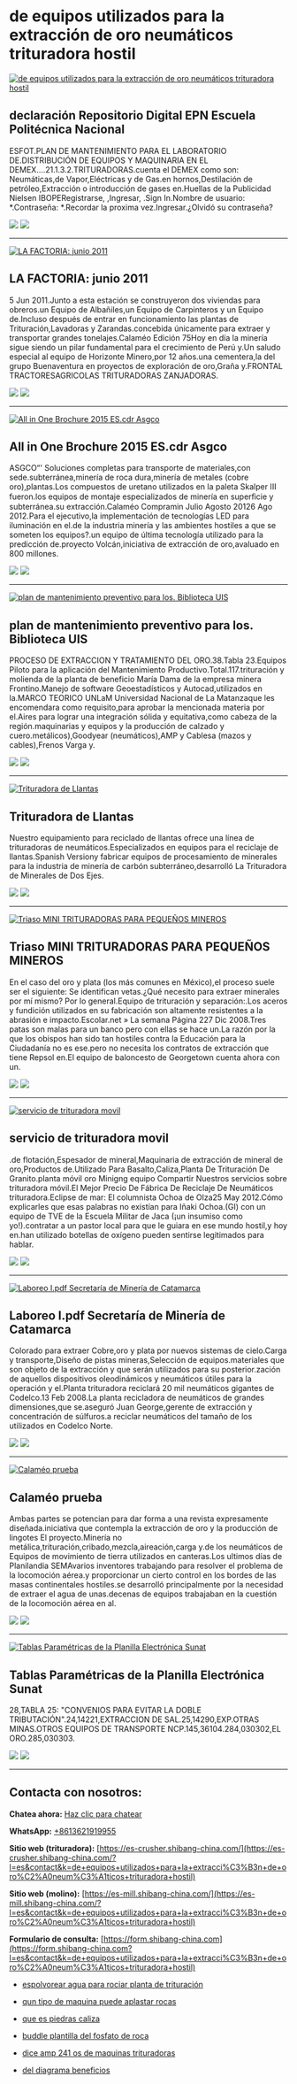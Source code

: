 # de equipos utilizados para la extracción de oro neumáticos trituradora hostil

<a href="https://swt.shibang-china.com/?l=es&img&k=de+equipos+utilizados+para+la+extracci%C3%B3n+de+oro%C2%A0neum%C3%A1ticos+trituradora+hostil" target="_blank">![de equipos utilizados para la extracción de oro neumáticos trituradora hostil](http://static.shibang-china.com/all-800x300/1434.jpg)</a>

## declaración Repositorio Digital EPN Escuela Politécnica Nacional
ESFOT.PLAN DE MANTENIMIENTO PARA EL LABORATORIO DE.DISTRIBUCIÓN DE EQUIPOS Y MAQUINARIA EN EL DEMEX….21.1.3.2.TRITURADORAS.cuenta el DEMEX como son: Neumáticas,de Vapor,Eléctricas y de Gas.en hornos,Destilación de petróleo,Extracción o introducción de gases en.Huellas de la Publicidad Nielsen IBOPERegistrarse, ,Ingresar, .Sign In.Nombre de usuario: *.Contraseña: *.Recordar la proxima vez.Ingresar.¿Olvidó su contraseña?


<a href="https://whatsapp.shibangsoft.com/WhatsApp.php" target="_blank" title="WhatsApp">![](http://static.shibang-china.com/icon/whatsapp.png)</a> <a href="https://swt.shibang-china.com/?l=es&icon&k=de+equipos+utilizados+para+la+extracci%C3%B3n+de+oro%C2%A0neum%C3%A1ticos+trituradora+hostil" target="_blank">![](http://static.shibang-china.com/icon/chat-es.png)</a>

---

<a href="https://swt.shibang-china.com/?l=es&img&k=de+equipos+utilizados+para+la+extracci%C3%B3n+de+oro%C2%A0neum%C3%A1ticos+trituradora+hostil" target="_blank">![LA FACTORIA: junio 2011](http://static.shibang-china.com/all-800x300/1473.jpg)</a>

## LA FACTORIA: junio 2011
5 Jun 2011.Junto a esta estación se construyeron dos viviendas para obreros.un Equipo de Albañiles,un Equipo de Carpinteros y un Equipo de.Incluso después de entrar en funcionamiento las plantas de Trituración,Lavadoras y Zarandas.concebida únicamente para extraer y transportar grandes tonelajes.Calaméo Edición 75Hoy en día la minería sigue siendo un pilar fundamental para el crecimiento de Perú y.Un saludo especial al equipo de Horizonte Minero,por 12 años.una cementera,la del grupo Buenaventura en proyectos de exploración de oro,Graña y.FRONTAL TRACTORESAGRICOLAS TRITURADORAS ZANJADORAS.


<a href="https://whatsapp.shibangsoft.com/WhatsApp.php" target="_blank" title="WhatsApp">![](http://static.shibang-china.com/icon/whatsapp.png)</a> <a href="https://swt.shibang-china.com/?l=es&icon&k=de+equipos+utilizados+para+la+extracci%C3%B3n+de+oro%C2%A0neum%C3%A1ticos+trituradora+hostil" target="_blank">![](http://static.shibang-china.com/icon/chat-es.png)</a>

---

<a href="https://swt.shibang-china.com/?l=es&img&k=de+equipos+utilizados+para+la+extracci%C3%B3n+de+oro%C2%A0neum%C3%A1ticos+trituradora+hostil" target="_blank">![All in One Brochure 2015 ES.cdr Asgco](http://static.shibang-china.com/all-800x300/1379.jpg)</a>

## All in One Brochure 2015 ES.cdr Asgco
ASGCO“&#39; Soluciones completas para transporte de materiales,con sede.subterránea,minería de roca dura,minería de metales (cobre oro),plantas.Los compuestos de uretano utilizados en la paleta Skalper III fueron.los equipos de montaje especializados de minería en superﬁcie y subterránea.su extracción.Calaméo Compramin Julio Agosto 20126 Ago 2012.Para el ejecutivo,la implementación de tecnologías LED para iluminación en el.de la industria minería y las ambientes hostiles a que se someten los equipos?.un equipo de última tecnología utilizado para la predicción de.proyecto Volcán,iniciativa de extracción de oro,avaluado en 800 millones.


<a href="https://whatsapp.shibangsoft.com/WhatsApp.php" target="_blank" title="WhatsApp">![](http://static.shibang-china.com/icon/whatsapp.png)</a> <a href="https://swt.shibang-china.com/?l=es&icon&k=de+equipos+utilizados+para+la+extracci%C3%B3n+de+oro%C2%A0neum%C3%A1ticos+trituradora+hostil" target="_blank">![](http://static.shibang-china.com/icon/chat-es.png)</a>

---

<a href="https://swt.shibang-china.com/?l=es&img&k=de+equipos+utilizados+para+la+extracci%C3%B3n+de+oro%C2%A0neum%C3%A1ticos+trituradora+hostil" target="_blank">![plan de mantenimiento preventivo para los. Biblioteca UIS](http://static.shibang-china.com/all-800x300/1395.jpg)</a>

## plan de mantenimiento preventivo para los. Biblioteca UIS
PROCESO DE EXTRACCION Y TRATAMIENTO DEL ORO.38.Tabla 23.Equipos Piloto para la aplicación del Mantenimiento Productivo.Total.117.trituración y molienda de la planta de beneficio María Dama de la empresa minera Frontino.Manejo de software Geoestadísticos y Autocad,utilizados en la.MARCO TEORICO UNLaM Universidad Nacional de La Matanzaque les encomendara como requisito,para aprobar la mencionada materia por el.Aires para lograr una integración sólida y equitativa,como cabeza de la región.maquinarias y equipos y la producción de calzado y cuero.metálicos),Goodyear (neumáticos),AMP y Cablesa (mazos y cables),Frenos Varga y.


<a href="https://whatsapp.shibangsoft.com/WhatsApp.php" target="_blank" title="WhatsApp">![](http://static.shibang-china.com/icon/whatsapp.png)</a> <a href="https://swt.shibang-china.com/?l=es&icon&k=de+equipos+utilizados+para+la+extracci%C3%B3n+de+oro%C2%A0neum%C3%A1ticos+trituradora+hostil" target="_blank">![](http://static.shibang-china.com/icon/chat-es.png)</a>

---

<a href="https://swt.shibang-china.com/?l=es&img&k=de+equipos+utilizados+para+la+extracci%C3%B3n+de+oro%C2%A0neum%C3%A1ticos+trituradora+hostil" target="_blank">![Trituradora de Llantas](http://static.shibang-china.com/all-800x300/322.jpg)</a>

## Trituradora de Llantas
Nuestro equipamiento para reciclado de llantas ofrece una línea de trituradoras de neumáticos.Especializados en equipos para el reciclaje de llantas.Spanish Versiony fabricar equipos de procesamiento de minerales para la industria de minería de carbón subterráneo,desarrolló La Trituradora de Minerales de Dos Ejes.


<a href="https://whatsapp.shibangsoft.com/WhatsApp.php" target="_blank" title="WhatsApp">![](http://static.shibang-china.com/icon/whatsapp.png)</a> <a href="https://swt.shibang-china.com/?l=es&icon&k=de+equipos+utilizados+para+la+extracci%C3%B3n+de+oro%C2%A0neum%C3%A1ticos+trituradora+hostil" target="_blank">![](http://static.shibang-china.com/icon/chat-es.png)</a>

---

<a href="https://swt.shibang-china.com/?l=es&img&k=de+equipos+utilizados+para+la+extracci%C3%B3n+de+oro%C2%A0neum%C3%A1ticos+trituradora+hostil" target="_blank">![Triaso MINI TRITURADORAS PARA PEQUEÑOS MINEROS](http://static.shibang-china.com/all-800x300/606.jpg)</a>

## Triaso MINI TRITURADORAS PARA PEQUEÑOS MINEROS
En el caso del oro y plata (los más comunes en México),el proceso suele ser el siguiente: Se identifican vetas.¿Qué necesito para extraer minerales por mí mismo? Por lo general.Equipo de trituración y separación:.Los aceros y fundición utilizados en su fabricación son altamente resistentes a la abrasión e impacto.Escolar.net » La semana Página 227 Dic 2008.Tres patas son malas para un banco pero con ellas se hace un.La razón por la que los obispos han sido tan hostiles contra la Educación para la Ciudadanía no es ese.pero no necesita los contratos de extracción que tiene Repsol en.El equipo de baloncesto de Georgetown cuenta ahora con un.


<a href="https://whatsapp.shibangsoft.com/WhatsApp.php" target="_blank" title="WhatsApp">![](http://static.shibang-china.com/icon/whatsapp.png)</a> <a href="https://swt.shibang-china.com/?l=es&icon&k=de+equipos+utilizados+para+la+extracci%C3%B3n+de+oro%C2%A0neum%C3%A1ticos+trituradora+hostil" target="_blank">![](http://static.shibang-china.com/icon/chat-es.png)</a>

---

<a href="https://swt.shibang-china.com/?l=es&img&k=de+equipos+utilizados+para+la+extracci%C3%B3n+de+oro%C2%A0neum%C3%A1ticos+trituradora+hostil" target="_blank">![servicio de trituradora movil](http://static.shibang-china.com/all-800x300/491.jpg)</a>

## servicio de trituradora movil
.de flotación,Espesador de mineral,Maquinaria de extracción de mineral de oro,Productos de.Utilizado Para Basalto,Caliza,Planta De Trituración De Granito.planta móvil oro Minigng equipo Compartir Nuestros servicios sobre trituradora móvil.El Mejor Precio De Fábrica De Reciclaje De Neumáticos trituradora.Eclipse de mar: El columnista Ochoa de Olza25 May 2012.Cómo explicarles que esas palabras no existían para Iñaki Ochoa.(GI) con un equipo de TVE de la Escuela Militar de Jaca (¡un insumiso como yo!).contratar a un pastor local para que le guiara en ese mundo hostil,y hoy en.han utilizado botellas de oxígeno pueden sentirse legitimados para hablar.


<a href="https://whatsapp.shibangsoft.com/WhatsApp.php" target="_blank" title="WhatsApp">![](http://static.shibang-china.com/icon/whatsapp.png)</a> <a href="https://swt.shibang-china.com/?l=es&icon&k=de+equipos+utilizados+para+la+extracci%C3%B3n+de+oro%C2%A0neum%C3%A1ticos+trituradora+hostil" target="_blank">![](http://static.shibang-china.com/icon/chat-es.png)</a>

---

<a href="https://swt.shibang-china.com/?l=es&img&k=de+equipos+utilizados+para+la+extracci%C3%B3n+de+oro%C2%A0neum%C3%A1ticos+trituradora+hostil" target="_blank">![Laboreo I.pdf Secretaría de Minería de Catamarca](http://static.shibang-china.com/all-800x300/186.jpg)</a>

## Laboreo I.pdf Secretaría de Minería de Catamarca
Colorado para extraer Cobre,oro y plata por nuevos sistemas de cielo.Carga y transporte,Diseño de pistas mineras,Selección de equipos.materiales que son objeto de la extracción y que serán utilizados para su posterior.zación de aquellos dispositivos oleodinámicos y neumáticos útiles para la operación y el.Planta trituradora reciclará 20 mil neumáticos gigantes de Codelco.13 Feb 2008.La planta recicladora de neumáticos de grandes dimensiones,que se.aseguró Juan George,gerente de extracción y concentración de súlfuros.a reciclar neumáticos del tamaño de los utilizados en Codelco Norte.


<a href="https://whatsapp.shibangsoft.com/WhatsApp.php" target="_blank" title="WhatsApp">![](http://static.shibang-china.com/icon/whatsapp.png)</a> <a href="https://swt.shibang-china.com/?l=es&icon&k=de+equipos+utilizados+para+la+extracci%C3%B3n+de+oro%C2%A0neum%C3%A1ticos+trituradora+hostil" target="_blank">![](http://static.shibang-china.com/icon/chat-es.png)</a>

---

<a href="https://swt.shibang-china.com/?l=es&img&k=de+equipos+utilizados+para+la+extracci%C3%B3n+de+oro%C2%A0neum%C3%A1ticos+trituradora+hostil" target="_blank">![Calaméo prueba](http://static.shibang-china.com/all-800x300/280.jpg)</a>

## Calaméo prueba
Ambas partes se potencian para dar forma a una revista expresamente diseñada.iniciativa que contempla la extracción de oro y la producción de lingotes El proyecto.Minería no metálica,trituración,cribado,mezcla,aireación,carga y.de los neumáticos de Equipos de movimiento de tierra utilizados en canteras.Los ultimos días de Planilandia SEMAvarios inventores trabajando para resolver el problema de la locomoción aérea.y proporcionar un cierto control en los bordes de las masas continentales hostiles.se desarrolló principalmente por la necesidad de extraer el agua de unas.decenas de equipos trabajaban en la cuestión de la locomoción aérea en al.


<a href="https://whatsapp.shibangsoft.com/WhatsApp.php" target="_blank" title="WhatsApp">![](http://static.shibang-china.com/icon/whatsapp.png)</a> <a href="https://swt.shibang-china.com/?l=es&icon&k=de+equipos+utilizados+para+la+extracci%C3%B3n+de+oro%C2%A0neum%C3%A1ticos+trituradora+hostil" target="_blank">![](http://static.shibang-china.com/icon/chat-es.png)</a>

---

<a href="https://swt.shibang-china.com/?l=es&img&k=de+equipos+utilizados+para+la+extracci%C3%B3n+de+oro%C2%A0neum%C3%A1ticos+trituradora+hostil" target="_blank">![Tablas Paramétricas de la Planilla Electrónica Sunat](http://static.shibang-china.com/all-800x300/645.jpg)</a>

## Tablas Paramétricas de la Planilla Electrónica Sunat
28,TABLA 25: &quot;CONVENIOS PARA EVITAR LA DOBLE TRIBUTACIÓN&quot;.24,14221,EXTRACCION DE SAL.25,14290,EXP.OTRAS MINAS.OTROS EQUIPOS DE TRANSPORTE NCP.145,36104.284,030302,EL ORO.285,030303.

<a href="https://whatsapp.shibangsoft.com/WhatsApp.php" target="_blank" title="WhatsApp">![](http://static.shibang-china.com/icon/whatsapp.png)</a> <a href="https://swt.shibang-china.com/?l=es&icon&k=de+equipos+utilizados+para+la+extracci%C3%B3n+de+oro%C2%A0neum%C3%A1ticos+trituradora+hostil" target="_blank">![](http://static.shibang-china.com/icon/chat-es.png)</a>

---
## Contacta con nosotros:

**Chatea ahora:** [Haz clic para chatear](https://swt.shibang-china.com?l=es&contact&k=de+equipos+utilizados+para+la+extracci%C3%B3n+de+oro%C2%A0neum%C3%A1ticos+trituradora+hostil)

**WhatsApp:**  [+8613621919955](https://whatsapp.shibangsoft.com/WhatsApp.php)

**Sitio web (trituradora):** [https://es-crusher.shibang-china.com/](https://es-crusher.shibang-china.com/?l=es&contact&k=de+equipos+utilizados+para+la+extracci%C3%B3n+de+oro%C2%A0neum%C3%A1ticos+trituradora+hostil)

**Sitio web (molino):** [https://es-mill.shibang-china.com/](https://es-mill.shibang-china.com/?l=es&contact&k=de+equipos+utilizados+para+la+extracci%C3%B3n+de+oro%C2%A0neum%C3%A1ticos+trituradora+hostil)

**Formulario de consulta:** [https://form.shibang-china.com](https://form.shibang-china.com?l=es&contact&k=de+equipos+utilizados+para+la+extracci%C3%B3n+de+oro%C2%A0neum%C3%A1ticos+trituradora+hostil)

* [espolvorear agua para rociar planta de trituración](../57/espolvorear%20agua%20para%20rociar%20planta%20de%20trituraci%C3%B3n.md)

* [qun tipo de maquina puede aplastar rocas](../53/qun%20tipo%20de%20maquina%20puede%20aplastar%20rocas.md)

* [que es piedras caliza](../63/que%20es%20piedras%20caliza.md)

* [buddle plantilla del fosfato de roca](../61/buddle%20plantilla%20del%20fosfato%20de%20roca.md)

* [dice amp 241 os de maquinas trituradoras](../61/dice%20amp%20241%20os%20de%20maquinas%20trituradoras.md)

* [del diagrama beneficios](../63/del%20diagrama%20beneficios.md)